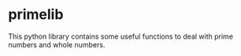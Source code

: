 # primelib
This python library contains some useful functions to deal with prime numbers and whole numbers. 

